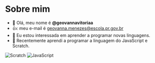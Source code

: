 # Sobre mim
- 👋 Olá, meu nome é **@geovannavitoriaa**
- 👍: meu e-mail é geovanna.menezes@escola.pr.gov.br
- 👀 Eu estou interessada em aprender a programar novas linguagens.
- 🌱 Recentemente aprendi a programar a linguagem do JavaScript e Scratch.

![Scratch](https://img.shields.io/badge/Scratch-4D97FF?style=for-the-badge&logo=Scratch&logoColor=white)
![JavaScript](https://img.shields.io/badge/JavaScript-323330?style=for-the-badge&logo=javascript&logoColor=F7DF1E)
